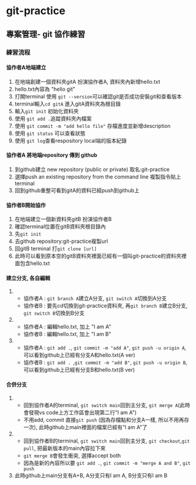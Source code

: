 # git-practice
## 專案管理- git 協作練習
### 練習流程
#### 協作者A地端建立
1. 在地端創建一個資料夾gitA 扮演協作者A, 資料夾內新增hello.txt
1. hello.txt內容為 "hello git"
1. 打開terminal 使用 ```git --version```可以確認git是否成功安裝git和查看版本
1. terminal輸入```cd gitA``` 進入gitA資料夾為根目錄
1. 輸入```git init``` 初始化資料夾
1. 使用 ```git add .```追蹤資料夾內檔案
1. 使用 ```git commit -m "add hello file"``` 存檔進度並新增description
1. 使用 ```git status``` 可以查看狀態
1. 使用 ```git log```查看respository local端的版本紀錄
#### 協作者A 將地端repository 傳到 github 
1. 到github建立 new repository (public or private) 取名:git-practice
2. 選擇push an existing repository from the command line 複製指令貼上terminal
3. 回到github重整可看到gitA的資料已經push到github上
#### 協作者B開始協作
1. 在地端建立一個新資料夾gitB 扮演協作者B
2. 確認terminal位置在gitB資料夾根目錄內
3. 先```git init```
4. 去github repository:git-practice複製url
5. 回gitB terminal 打```git clone [url]```
6. 此時可以看到原本空的gitB資料夾裡面已經有一個叫git-practice的資料夾裡面包含hello.txt
#### 建立分支, 各自編輯
1. - 協作者A : ```git branch A```建立A分支, ```git switch A```切換到A分支
   - 協作者B : 要先cd切換到git-practice資料夾, 再```git branch B```建立B分支, ```git switch B```切換到B分支
2. - 協作者A : 編輯hello.txt, 加上 "I am A"
   - 協作者B : 編輯hello.txt, 加上 "I am B"
3. - 協作者A : ```git add .```, ```git commit -m "add A"```, ```git push -u origin A```, 可以看到github上已經有分支A和hello.txt(A ver)
   - 協作者B : ```git add . ```,```git commit -m "add B"```, ```git push -u origin B```, 可以看到github上已經有分支B和hello.txt(B ver)
#### 合併分支
1. - 回到協作者A的terminal, ```git switch main```回到主分支, ```git merge A```(此時會發現vs code上方工作區會出現第二行"I am A")
   - 不用add, commit 直接```git push``` (因為存檔點和分支A一樣, 所以不用再存一次), 此時github上main裡面的檔案已經有"I am A"了
2. - 回到協作者B的terminal, ```git switch main```回到主分支, ```git checkout```,```git pull```, 把最新版本的main內容拉下來
   - ```git merge B```會發生衝突, 選擇accept both
   - 因為是新的內容所以要 ```git add .```, ```git commit -m "merge A and B"```, ```git push```
3. 此時github上main分支有A+B, A分支只有I am A, B分支只有I am B
#### 

